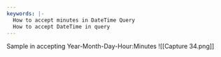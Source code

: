 ```yaml
---
keywords: |-
  How to accept minutes in DateTime Query
  How to accept DateTime in query
---
```

Sample in accepting Year-Month-Day-Hour:Minutes
![[Capture 34.png]]